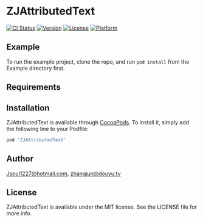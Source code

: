 # ZJAttributedText

[![CI Status](https://img.shields.io/travis/Jsoul1227@hotmail.com/ZJAttributedText.svg?style=flat)](https://travis-ci.org/Jsoul1227@hotmail.com/ZJAttributedText)
[![Version](https://img.shields.io/cocoapods/v/ZJAttributedText.svg?style=flat)](https://cocoapods.org/pods/ZJAttributedText)
[![License](https://img.shields.io/cocoapods/l/ZJAttributedText.svg?style=flat)](https://cocoapods.org/pods/ZJAttributedText)
[![Platform](https://img.shields.io/cocoapods/p/ZJAttributedText.svg?style=flat)](https://cocoapods.org/pods/ZJAttributedText)

## Example

To run the example project, clone the repo, and run `pod install` from the Example directory first.

## Requirements

## Installation

ZJAttributedText is available through [CocoaPods](https://cocoapods.org). To install
it, simply add the following line to your Podfile:

```ruby
pod 'ZJAttributedText'
```

## Author

Jsoul1227@hotmail.com, zhangjun@douyu.tv

## License

ZJAttributedText is available under the MIT license. See the LICENSE file for more info.
